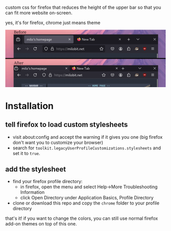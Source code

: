 custom css for firefox that reduces the height of the upper bar so that you can fit more website on-screen.

yes, it's for firefox, chrome just means theme

![](what-it-looks-like.png)

# Installation

## tell firefox to load custom stylesheets
- visit about:config and accept the warning if it gives you one (big firefox don't want you to customize your browser)
- search for `toolkit.legacyUserProfileCustomizations.stylesheets` and set it to `true`.

## add the stylesheet
- find your firefox profile directory:
    - in firefox, open the menu and select Help->More Troubleshooting Information
    - click Open Directory under Application Basics, Profile Directory
- clone or download this repo and copy the `chrome` folder to your profile directory

that's it! if you want to change the colors, you can still use normal firefox add-on themes on top of this one.
